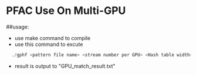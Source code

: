 # PFAC Use On Multi-GPU 



##usage:


* use make command to compile    
* use this command to excute  

```c
  ./gphf <pattern file name> <stream number per GPU> <Hash table width> <input file name>  
```
 
* result is output to "GPU_match_result.txt"

